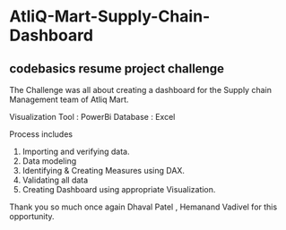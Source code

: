 # AtliQ-Mart-Supply-Chain-Dashboard
## codebasics resume project challenge
The Challenge was all about creating a dashboard for the Supply chain Management team of Atliq Mart.

Visualization Tool : PowerBi 
Database : Excel

Process includes
1) Importing and verifying data.
2) Data modeling
3) Identifying & Creating Measures using DAX.
4) Validating all data
5) Creating Dashboard using appropriate Visualization.

Thank you so much once again Dhaval Patel , Hemanand Vadivel for this opportunity.
